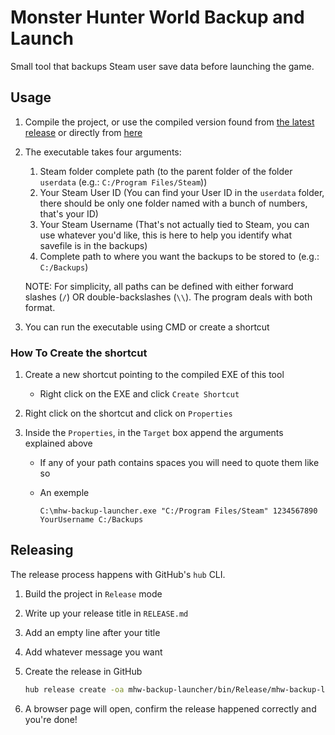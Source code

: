 # Monster Hunter World Backup and Launch

Small tool that backups Steam user save data before launching the game.

## Usage

1. Compile the project, or use the compiled version found from [the latest
   release](https://github.com/yonguelink/mhw-backup-launcher/releases/latest) or directly
   from
   [here](https://github.com/yonguelink/mhw-backup-launcher/releases/latest/download/mhw-backup-launcher.exe)
1. The executable takes four arguments:

    1. Steam folder complete path (to the parent folder of the folder `userdata` (e.g.:
       `C:/Program Files/Steam`))
    1. Your Steam User ID (You can find your User ID in the `userdata` folder, there
       should be only one folder named with a bunch of numbers, that's your ID)
    1. Your Steam Username (That's not actually tied to Steam, you can use whatever you'd
       like, this is here to help you identify what savefile is in the backups)
    1. Complete path to where you want the backups to be stored to (e.g.: `C:/Backups`)

    NOTE: For simplicity, all paths can be defined with either forward slashes (`/`) OR
    double-backslashes (`\\`). The program deals with both format.

1. You can run the executable using CMD or create a shortcut

### How To Create the shortcut

1. Create a new shortcut pointing to the compiled EXE of this tool
    * Right click on the EXE and click `Create Shortcut`
1. Right click on the shortcut and click on `Properties`
1. Inside the `Properties`, in the `Target` box append the arguments explained above

    * If any of your path contains spaces you will need to quote them like so
    * An exemple

        `C:\mhw-backup-launcher.exe "C:/Program Files/Steam" 1234567890 YourUsername
        C:/Backups`

## Releasing

The release process happens with GitHub's `hub` CLI.

1. Build the project in `Release` mode
1. Write up your release title in `RELEASE.md`
1. Add an empty line after your title
1. Add whatever message you want
1. Create the release in GitHub

    ```sh
    hub release create -oa mhw-backup-launcher/bin/Release/mhw-backup-launcher.exe -F RELEASE.md v1.0.0
    ```

1. A browser page will open, confirm the release happened correctly and you're done!
